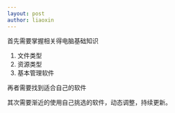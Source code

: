 ```yaml
---
layout: post
author: liaoxin
---
```


首先需要掌握相关得电脑基础知识
1. 文件类型
2. 资源类型
3. 基本管理软件

再者需要找到适合自己的软件 

其次需要渐近的使用自己挑选的软件，动态调整，持续更新。
